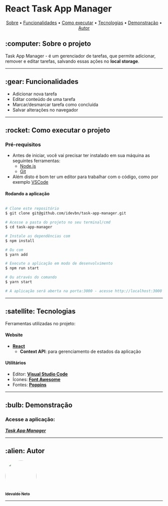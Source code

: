 # React Task App Manager

<p align="center">
 <a href="#sobre">Sobre</a> •
 <a href="#funcionalidades">Funcionalidades</a> •
 <a href="#executar">Como executar</a> • 
 <a href="#tecnologias">Tecnologias</a> • 
 <a href="#demo">Demonstração</a> •
 <a href="#autor">Autor</a> 
</p>

<h2 id="sobre"> :computer: Sobre o projeto </h2>

Task App Manager - é um gerenciador de tarefas, que permite adicionar, remover e editar tarefas, salvando essas ações no **local storage**.

---

<h2 id="funcionalidades"> :gear: Funcionalidades</h2>

- Adicionar nova tarefa
- Editar conteúdo de uma tarefa
- Marcar/desmarcar tarefa como concluída
- Salvar alterações no navegador

---

<h2 id="executar"> :rocket: Como executar o projeto </h2>

### Pré-requisitos

- Antes de iniciar, você vai precisar ter instalado em sua máquina as seguintes ferramentas:
  - [Node.js](https://nodejs.org/en/)
  - [Git](https://git-scm.com)
- Além disto é bom ter um editor para trabalhar com o código, como por exemplo [VSCode](https://code.visualstudio.com/)

#### Rodando a aplicação

```bash

# Clone este repositório
$ git clone git@github.com/idevbn/task-app-manager.git

# Acesse a pasta do projeto no seu terminal/cmd
$ cd task-app-manager

# Instale as dependências com
$ npm install

# Ou com
$ yarn add

# Execute a aplicação em modo de desenvolvimento
$ npm run start

# Ou através do comando
$ yarn start

# A aplicação será aberta na porta:3000 - acesse http://localhost:3000

```

---

<h2 id="tecnologias"> :satellite: Tecnologias </h2>

Ferramentas utilizadas no projeto:

#### **Website**

- **[React](https://reactjs.org/)**
  - **Context API**: para gerenciamento de estados da aplicação

#### **Utilitários**

- Editor: **[Visual Studio Code](https://code.visualstudio.com/)**
- Ícones: **[Font Awesome](https://fontawesome.com/)**
- Fontes: **[Poppins](https://fonts.google.com/specimen/Poppins)**

---

<h2 id="demo"> :bulb: Demonstração </h2>

### Acesse a aplicação:

<a href="https://zen-knuth-f763fc.netlify.app/" target="_blank"><b><i>Task App Manager</i></b></a>

---

<h2 id="autor"> :alien: Autor </h2>

 <img style="border-radius: 50%;" src="https://avatars.githubusercontent.com/u/60206607?v=4" width="100px;" alt=""/>
 <br />
 <sub><b>Idevaldo Neto</b></sub>

---
